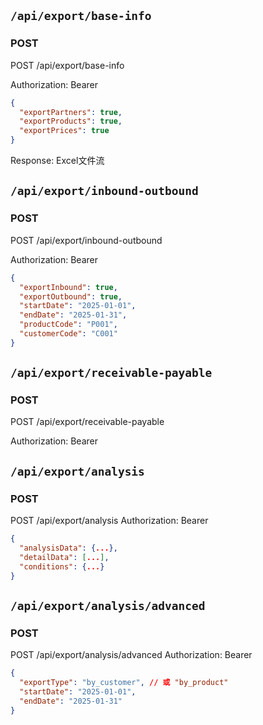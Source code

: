 ## `/api/export/base-info`
### POST
POST /api/export/base-info

Authorization: Bearer <token>
```json
{
  "exportPartners": true,
  "exportProducts": true,
  "exportPrices": true
}
```
Response: Excel文件流


## `/api/export/inbound-outbound`
### POST
POST /api/export/inbound-outbound

Authorization: Bearer <token>
```json
{
  "exportInbound": true,
  "exportOutbound": true,
  "startDate": "2025-01-01",
  "endDate": "2025-01-31",
  "productCode": "P001",
  "customerCode": "C001"
}
```

## `/api/export/receivable-payable`
### POST
POST /api/export/receivable-payable

Authorization: Bearer <token>


## `/api/export/analysis`
### POST

POST /api/export/analysis
Authorization: Bearer <token>
```json
{
  "analysisData": {...},
  "detailData": [...],
  "conditions": {...}
}
```

## `/api/export/analysis/advanced`
### POST

POST /api/export/analysis/advanced
Authorization: Bearer <token>
```json
{
  "exportType": "by_customer", // 或 "by_product"
  "startDate": "2025-01-01",
  "endDate": "2025-01-31"
}
```